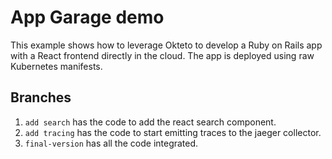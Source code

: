 # App Garage demo

This example shows how to leverage Okteto to develop a Ruby on Rails app with a React frontend directly in the cloud. The app is deployed using raw Kubernetes manifests.

## Branches

1. `add search` has the code to add the react search component.
1. `add tracing` has the code to start emitting traces to the jaeger collector.
1. `final-version` has all the code integrated.